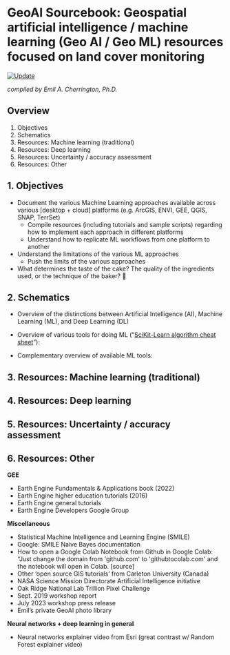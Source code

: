 # GeoAI Sourcebook: Geospatial artificial intelligence / machine learning (Geo AI / Geo ML) resources focused on land cover monitoring

[![Update](https://img.shields.io/github/last-commit/bzgeo/geo_ai_refs?label=last%20updated&style=flat-square)](https://github.com/BzGEO/geo_ai_refs)

*compiled by Emil A. Cherrington, Ph.D.*

## Overview

1. Objectives
2. Schematics
3. Resources: Machine learning (traditional)
4. Resources: Deep learning
5. Resources: Uncertainty / accuracy assessment
6. Resources: Other

## 1. Objectives

* Document the various Machine Learning approaches available across various [desktop + cloud] platforms (e.g. ArcGIS, ENVI, GEE, QGIS, SNAP, TerrSet)
  * Compile resources (including tutorials and sample scripts) regarding how to implement each approach in different platforms
  * Understand how to replicate ML workflows from one platform to another
* Understand the limitations of the various ML approaches
  * Push the limits of the various approaches
* What determines the taste of the cake? The quality of the ingredients used, or the technique of the baker? 🤔

## 2. Schematics

* Overview of the distinctions between Artificial Intelligence (AI), Machine Learning (ML), and Deep Learning (DL)


* Overview of various tools for doing ML (“[SciKit-Learn algorithm cheat sheet](https://scikit-learn.org/1.4/tutorial/machine_learning_map/index.html)”):


* Complementary overview of available ML tools:


## 3. Resources: Machine learning (traditional)


## 4. Resources: Deep learning


## 5. Resources: Uncertainty / accuracy assessment


## 6. Resources: Other

**GEE**
* Earth Engine Fundamentals & Applications book (2022)
* Earth Engine higher education tutorials (2016)
* Earth Engine general tutorials
* Earth Engine Developers Google Group

**Miscellaneous**

* Statistical Machine Intelligence and Learning Engine (SMILE)
 * Google: SMILE Naive Bayes documentation
* How to open a Google Colab Notebook from Github in Google Colab: “Just change the domain from 'github.com' to 'githubtocolab.com' and the notebook will open in Colab. [source]
* Other ‘open source GIS tutorials’ from Carleton University (Canada)
* NASA Science Mission Directorate Artificial Intelligence initiative
* Oak Ridge National Lab Trillion Pixel Challenge
 * Sept. 2019 workshop report
 * July 2023 workshop press release
* Emil’s private GeoAI photo library


**Neural networks + deep learning in general**
* Neural networks explainer video from Esri (great contrast w/ Random Forest explainer video)
